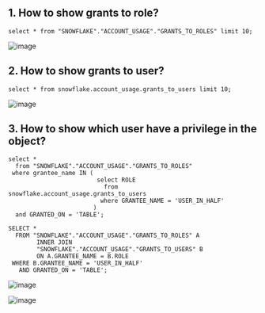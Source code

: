 ## 1. How to show grants to role?
```
select * from "SNOWFLAKE"."ACCOUNT_USAGE"."GRANTS_TO_ROLES" limit 10;
```
![image](https://user-images.githubusercontent.com/52474199/216776788-f1e50534-8b00-4e2c-b977-589bdf7f3591.png)


## 2. How to show grants to user?
```
select * from snowflake.account_usage.grants_to_users limit 10;
```
![image](https://user-images.githubusercontent.com/52474199/216776881-7dbe1901-bb83-4a97-ba46-839a56dcd5d1.png)

## 3. How to show which user have a privilege in the object?

```
select * 
  from "SNOWFLAKE"."ACCOUNT_USAGE"."GRANTS_TO_ROLES" 
 where grantee_name IN (
                         select ROLE 
                           from snowflake.account_usage.grants_to_users 
                          where GRANTEE_NAME = 'USER_IN_HALF'
                        ) 
  and GRANTED_ON = 'TABLE';
```
```
SELECT * 
  FROM "SNOWFLAKE"."ACCOUNT_USAGE"."GRANTS_TO_ROLES" A
        INNER JOIN
        "SNOWFLAKE"."ACCOUNT_USAGE"."GRANTS_TO_USERS" B
        ON A.GRANTEE_NAME = B.ROLE
 WHERE B.GRANTEE_NAME = 'USER_IN_HALF' 
   AND GRANTED_ON = 'TABLE';
```
![image](https://user-images.githubusercontent.com/52474199/216777538-cd869fc2-fe38-4fc3-a60f-62c6397c7ac3.png)

![image](https://user-images.githubusercontent.com/52474199/216777471-e160a772-7188-4be5-bb69-abc8b2887bb5.png)



